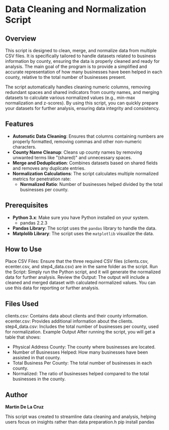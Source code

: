 # Data Cleaning and Normalization Script

## Overview

This script is designed to clean, merge, and normalize data from multiple CSV files. It is specifically tailored to handle datasets related to business information by county, ensuring the data is properly cleaned and ready for analysis. The main goal of the program is to provide a simplified and accurate representation of how many businesses have been helped in each county, relative to the total number of businesses present. 

The script automatically handles cleaning numeric columns, removing redundant spaces and shared indicators from county names, and merging datasets to calculate various normalized values (e.g., min-max normalization and z-scores). By using this script, you can quickly prepare your datasets for further analysis, ensuring data integrity and consistency.

## Features

- **Automatic Data Cleaning**: Ensures that columns containing numbers are properly formatted, removing commas and other non-numeric characters.
- **County Name Cleanup**: Cleans up county names by removing unwanted terms like "(shared)" and unnecessary spaces.
- **Merge and Deduplication**: Combines datasets based on shared fields and removes any duplicate entries.
- **Normalization Calculations**: The script calculates multiple normalized metrics for penetration rate:
  - **Normalized Ratio**: Number of businesses helped divided by the total businesses per county.


## Prerequisites

- **Python 3.x**: Make sure you have Python installed on your system.
    - pandas 2.2.3
- **Pandas Library**: The script uses the `pandas` library to handle the data.
- **Matplolib Library**: The script uses the `matplotlib` visualize the data. 

## How to Use
Place CSV Files: Ensure that the three required CSV files (clients.csv, ecenter.csv, and step4_data.csv) are in the same folder as the script.
Run the Script: Simply run the Python script, and it will generate the normalized data for further analysis.
Review the Output: The output will include a cleaned and merged dataset with calculated normalized values. You can use this data for reporting or further analysis.

## Files Used
clients.csv: Contains data about clients and their county information.
ecenter.csv: Provides additional information about the clients.
step4_data.csv: Includes the total number of businesses per county, used for normalization.
Example Output
After running the script, you will get a table that shows:

* Physical Address County: The county where businesses are located.
* Number of Businesses Helped: How many businesses have been assisted in that county.
* Total Business Per County: The total number of businesses in each county.
* Normalized: The ratio of businesses helped compared to the total businesses in the county.

## Author

**Martin De La Cruz**

This script was created to streamline data cleaning and analysis, helping users focus on insights rather than data preparation.h
  pip install pandas
